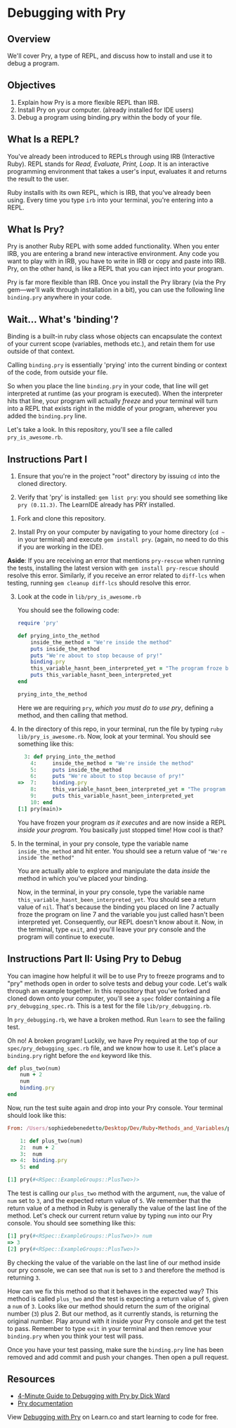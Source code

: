 # Debugging with Pry

## Overview

We'll cover Pry, a type of REPL, and discuss how to install and use it to debug
a program.

## Objectives

1. Explain how Pry is a more flexible REPL than IRB.
2. Install Pry on your computer. (already installed for IDE users)
3. Debug a program using binding.pry within the body of your file.

## What Is a REPL?

You've already been introduced to REPLs through using IRB (Interactive Ruby).
REPL stands for *Read, Evaluate, Print, Loop*. It is an interactive programming
environment that takes a user's input, evaluates it and returns the result to
the user.

Ruby installs with its own REPL, which is IRB, that you've already been using.
Every time you type `irb` into your terminal, you're entering into a REPL.

## What Is Pry?

Pry is another Ruby REPL with some added functionality. When you enter IRB, you
are entering a brand new interactive environment. Any code you want to play with
in IRB, you have to write in IRB or copy and paste into IRB. Pry, on the other
hand, is like a REPL that you can inject into your program.

Pry is far more flexible than IRB. Once you install the Pry library (via the Pry
gem—we'll walk through installation in a bit), you can use the following line
`binding.pry` anywhere in your code.

## Wait... What's 'binding'?

Binding is a built-in ruby class whose objects can encapsulate the context of
your current scope (variables, methods etc.), and retain them for use outside of
that context.

Calling `binding.pry` is essentially 'prying' into the current binding or
context of the code, from outside your file.

So when you place the line `binding.pry` in your code, that line will get
interpreted at runtime (as your program is executed). When the interpreter hits
that line, your program will actually *freeze* and your terminal will turn into
a REPL that exists right in the middle of your program, wherever you added the
`binding.pry` line.

Let's take a look. In this repository, you'll see a file called
`pry_is_awesome.rb`.

## Instructions Part I

<div class="readme-content-test--show-when-active">

1. Ensure that you're in the project "root" directory by issuing `cd` into the cloned directory.

2. Verify that 'pry' is installed: `gem list pry`: you should see something like
   `pry (0.11.3)`. The LearnIDE already has PRY installed.  

</div>

<div class="readme-content-test--hide-when-active">

1. Fork and clone this repository.

2. Install Pry on your computer by navigating to your home directory (`cd ~` in
   your terminal) and execute `gem install pry`. (again, no need to do this if
   you are working in the IDE).
  
**Aside**: If you are receiving an error that mentions `pry-rescue` when running
the tests, installing the latest version with `gem install pry-rescue` should
resolve this error. Similarly, if you receive an error related to `diff-lcs`
when testing, running `gem cleanup diff-lcs` should resolve this error.

</div>

3. Look at the code in `lib/pry_is_awesome.rb`

   You should see the following code:

    ```ruby
    require 'pry'

    def prying_into_the_method
        inside_the_method = "We're inside the method"
        puts inside_the_method
        puts "We're about to stop because of pry!"
        binding.pry
        this_variable_hasnt_been_interpreted_yet = "The program froze before it could read me!"
        puts this_variable_hasnt_been_interpreted_yet
    end

    prying_into_the_method
    ```

   Here we are requiring `pry`, *which you must do to use pry*, defining a
   method, and then calling that method.

4. In the directory of this repo, in your terminal, run the file by typing `ruby
   lib/pry_is_awesome.rb`. Now, look at your terminal. You should see something
   like this:

    ```ruby
      3: def prying_into_the_method
        4:     inside_the_method = "We're inside the method"
        5:     puts inside_the_method
        6:     puts "We're about to stop because of pry!"
    =>  7:     binding.pry
        8:     this_variable_hasnt_been_interpreted_yet = "The program froze before it could read me!"
        9:     puts this_variable_hasnt_been_interpreted_yet
        10: end
    [1] pry(main)>
    ```

   You have frozen your program *as it executes* and are now inside a REPL
   *inside your program*. You basically just stopped time! How cool is that?

5. In the terminal, in your pry console, type the variable name
   `inside_the_method` and hit enter. You should see a return value of `"We're
   inside the method"`

   You are actually able to explore and manipulate the data *inside* the method
   in which you've placed your binding.

   Now, in the terminal, in your pry console, type the variable name
   `this_variable_hasnt_been_interpreted_yet`. You should see a return value of
   `nil`. That's because the binding you placed on line 7 actually froze the
   program on line 7 and the variable you just called hasn't been interpreted
   yet. Consequently, our REPL doesn't know about it. Now, in the terminal, type
   `exit`, and you'll leave your pry console and the program will continue to
   execute.

## Instructions Part II: Using Pry to Debug

You can imagine how helpful it will be to use Pry to freeze programs and to
"pry" methods open in order to solve tests and debug your code. Let's walk
through an example together. In this repository that you've forked and cloned
down onto your computer, you'll see a `spec` folder containing a file
`pry_debugging_spec.rb`. This is a test for the file `lib/pry_debugging.rb`.

In `pry_debugging.rb`, we have a broken method. Run `learn` to see the failing
test.

Oh no! A broken program! Luckily, we have Pry required at the top of our
`spec/pry_debugging_spec.rb` file, and we know how to use it. Let's place a
`binding.pry` right before the `end` keyword like this.

```ruby
def plus_two(num)
    num + 2
    num
    binding.pry
end
```

Now, run the test suite again and drop into your Pry console. Your terminal
should look like this:

```ruby
From: /Users/sophiedebenedetto/Desktop/Dev/Ruby-Methods_and_Variables/pry-readme/lib/pry_debugging.rb @ line 4 Object#plus_two:

    1: def plus_two(num)
    2:  num + 2
    3:  num
 => 4:  binding.pry
    5: end

[1] pry(#<RSpec::ExampleGroups::PlusTwo>)>
```

The test is calling our `plus_two` method with the argument, `num`,  the value
of `num` set to `3`, and the expected return value of `5`. We remember that the
return value of a method in Ruby is generally the value of the last line of the
method. Let's check our current return value by typing `num` into our Pry
console. You should see something like this:

```ruby
[1] pry(#<RSpec::ExampleGroups::PlusTwo>)> num
=> 3
[2] pry(#<RSpec::ExampleGroups::PlusTwo>)>
```

By checking the value of the variable on the last line of our method inside our
pry console, we can see that `num` is set to `3` and therefore the method is
returning `3`.

How can we fix this method so that it behaves in the expected way? This method
is called `plus_two` and the test is expecting a return value of `5`, given a
`num` of `3`. Looks like our method should return the *sum* of the original
number (`3`) plus 2. But our method, as it currently stands, is returning the
original number. Play around with it inside your Pry console and get the test to
pass. Remember to type `exit` in your terminal and then remove your
`binding.pry` when you think your test will pass.

Once you have your test passing, make sure the `binding.pry` line has been
removed and add commit and push your changes. Then open a pull request.

## Resources

* [4-Minute Guide to Debugging with Pry by Dick Ward](https://medium.com/@TheDickWard/an-intro-to-ruby-debugging-featuring-pry-c931fde69069)
* [Pry documentation](http://pryrepl.org/)

<p data-visibility='hidden'>View <a href='https://learn.co/lessons/debugging-with-pry' title='Debugging with Pry'>Debugging with Pry</a> on Learn.co and start learning to code for free.</p>
